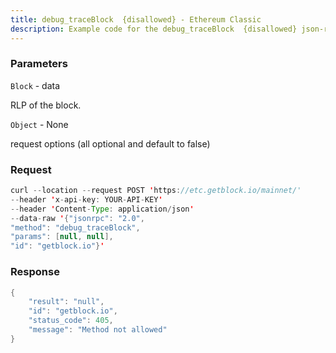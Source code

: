 ```yaml
---
title: debug_traceBlock  {disallowed} - Ethereum Classic
description: Example code for the debug_traceBlock  {disallowed} json-rpc method. Сomplete guide on how to use debug_traceBlock  {disallowed} json-rpc in GetBlock.io Web3 documentation.
---
```


### Parameters


`Block` - data

RLP of the block.

`Object` - None

request options (all optional and default to false)

### Request

``` java
curl --location --request POST 'https://etc.getblock.io/mainnet/' 
--header 'x-api-key: YOUR-API-KEY' 
--header 'Content-Type: application/json' 
--data-raw '{"jsonrpc": "2.0",
"method": "debug_traceBlock",
"params": [null, null],
"id": "getblock.io"}'
```

###  Response

``` java
{
    "result": "null",
    "id": "getblock.io",
    "status_code": 405,
    "message": "Method not allowed"
}
```

